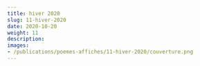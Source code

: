 ```yaml
---
title: hiver 2020
slug: 11-hiver-2020
date: 2020-10-20
weight: 11
description: 
images:
- /publications/poemes-affiches/11-hiver-2020/couverture.png
---
```


